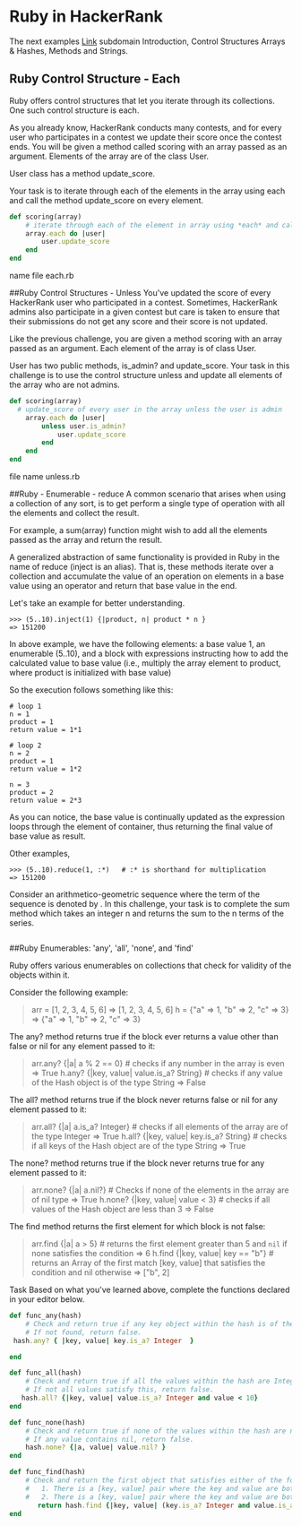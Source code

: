 # Ruby in HackerRank

The next examples [Link](https://bitbucket.org/antonmor/hackerrank/src/master/) subdomain Introduction, Control Structures Arrays & Hashes, Methods and Strings.

## Ruby Control Structure - Each

Ruby offers control structures that let you iterate through its collections. One such control structure is each.

As you already know, HackerRank conducts many contests, and for every user who participates in a contest we update their score once the contest ends. You will be given a method called scoring with an array passed as an argument. Elements of the array are of the class User.

User class has a method update_score.

Your task is to iterate through each of the elements in the array using each and call the method update_score on every element. 

```ruby
def scoring(array)
    # iterate through each of the element in array using *each* and call update_score on it
    array.each do |user|
        user.update_score
    end
end
```
name file each.rb

##Ruby Control Structures - Unless
You've updated the score of every HackerRank user who participated in a contest. Sometimes, HackerRank admins also participate in a given contest but care is taken to ensure that their submissions do not get any score and their score is not updated.

Like the previous challenge, you are given a method scoring with an array passed as an argument. Each element of the array is of class User.

User has two public methods, is_admin? and update_score. Your task in this challenge is to use the control structure unless and update all elements of the array who are not admins. 

```ruby
def scoring(array)
  # update_score of every user in the array unless the user is admin
    array.each do |user| 
        unless user.is_admin?
            user.update_score
        end
    end
end
```
file name unless.rb

##Ruby - Enumerable - reduce
A common scenario that arises when using a collection of any sort, is to get perform a single type of operation with all the elements and collect the result.

For example, a sum(array) function might wish to add all the elements passed as the array and return the result.

A generalized abstraction of same functionality is provided in Ruby in the name of reduce (inject is an alias). That is, these methods iterate over a collection and accumulate the value of an operation on elements in a base value using an operator and return that base value in the end.

Let's take an example for better understanding.
```
>>> (5..10).inject(1) {|product, n| product * n }
=> 151200

```
In above example, we have the following elements: a base value 1, an enumerable (5..10), and a block with expressions instructing how to add the calculated value to base value (i.e., multiply the array element to product, where product is initialized with base value)

So the execution follows something like this:
```
# loop 1
n = 1
product = 1
return value = 1*1

# loop 2
n = 2
product = 1
return value = 1*2

n = 3
product = 2
return value = 2*3

```
As you can notice, the base value is continually updated as the expression loops through the element of container, thus returning the final value of base value as result.

Other examples,
```
>>> (5..10).reduce(1, :*)   # :* is shorthand for multiplication
=> 151200
```
Consider an arithmetico-geometric sequence where the term of the sequence is denoted by . In this challenge, your task is to complete the sum method which takes an integer n and returns the sum to the n terms of the series.

```ruby

```
##Ruby Enumerables: 'any', 'all', 'none', and 'find'

Ruby offers various enumerables on collections that check for validity of the objects within it.

Consider the following example:

> arr = [1, 2, 3, 4, 5, 6]
=> [1, 2, 3, 4, 5, 6]
> h = {"a" => 1, "b" => 2, "c" => 3}
=> {"a" => 1, "b" => 2, "c" => 3}

The any? method returns true if the block ever returns a value other than false or nil for any element passed to it:

> arr.any? {|a| a % 2 == 0} # checks if any number in the array is even
=> True
> h.any? {|key, value| value.is_a? String} # checks if any value of the Hash object is of the type String
=> False

The all? method returns true if the block never returns false or nil for any element passed to it:

> arr.all? {|a| a.is_a? Integer} # checks if all elements of the array are of the type Integer
=> True
> h.all? {|key, value| key.is_a? String} # checks if all keys of the Hash object are of the type String
=> True

The none? method returns true if the block never returns true for any element passed to it:

> arr.none? {|a| a.nil?} # Checks if none of the elements in the array are of nil type
=> True
> h.none? {|key, value| value < 3} # checks if all values of the Hash object are less than 3
=> False

The find method returns the first element for which block is not false:

> arr.find {|a| a > 5} # returns the first element greater than 5 and `nil` if none satisfies the condition
=> 6
> h.find {|key, value| key == "b"} # returns an Array of the first match [key, value] that satisfies the condition and nil otherwise
=> ["b", 2]

Task
Based on what you've learned above, complete the functions declared in your editor below.

```ruby
def func_any(hash)
    # Check and return true if any key object within the hash is of the type Integer
    # If not found, return false.
 hash.any? { |key, value| key.is_a? Integer  }

end

def func_all(hash)
    # Check and return true if all the values within the hash are Integers and are < 10
    # If not all values satisfy this, return false.
   hash.all? {|key, value| value.is_a? Integer and value < 10}
end

def func_none(hash)
    # Check and return true if none of the values within the hash are nil
    # If any value contains nil, return false.
    hash.none? {|a, value| value.nil? }
end

def func_find(hash)
    # Check and return the first object that satisfies either of the following properties:
    #   1. There is a [key, value] pair where the key and value are both Integers and the value is < 20 
    #   2. There is a [key, value] pair where the key and value are both Strings and the value starts with `a`.
       return hash.find {|key, value| (key.is_a? Integer and value.is_a? Integer and value < 20) or (key.is_a? String and value.is_a? String and value[0] == 'a')} 
end

```

